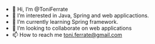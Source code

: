 - 👋 Hi, I’m @ToniFerrate
- 👀 I’m interested in Java, Spring and web applicactions.
- 🌱 I’m currently learning Spring framework.
- 💞️ I’m looking to collaborate on web applications
- 📫 How to reach me toni.ferrate@gmail.com

<!---
ToniFerrate/ToniFerrate is a ✨ special ✨ repository because its `README.md` (this file) appears on your GitHub profile.
You can click the Preview link to take a look at your changes.
--->
